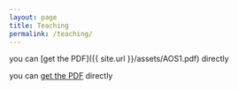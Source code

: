 ```yaml
---
layout: page
title: Teaching
permalink: /teaching/
---
```


you can [get the PDF]({{ site.url }}/assets/AOS1.pdf) directly

you can [get the PDF](/assets/AOS1.pdf) directly